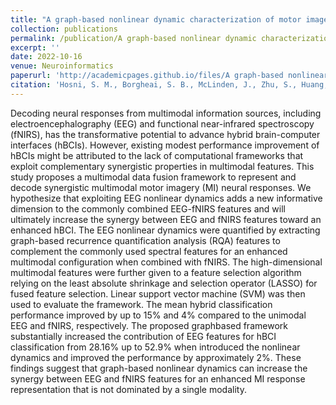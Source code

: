 ```yaml
---
title: "A graph-based nonlinear dynamic characterization of motor imagery toward an enhanced hybrid bci"
collection: publications
permalink: /publication/A graph-based nonlinear dynamic characterization of motor imagery toward an enhanced hybrid bci
excerpt: ''
date: 2022-10-16
venue: Neuroinformatics
paperurl: 'http://academicpages.github.io/files/A graph-based nonlinear dynamic characterization of motor imagery toward an enhanced hybrid bci.pdf'
citation: 'Hosni, S. M., Borgheai, S. B., McLinden, J., Zhu, S., Huang, X., Ostadabbas, S., & Shahriari, Y. (2022). A graph-based nonlinear dynamic characterization of motor imagery toward an enhanced hybrid bci. Neuroinformatics, 20(4), 1169-1189.'
---
```


Decoding neural responses from multimodal information sources, including electroencephalography (EEG) and functional near-infrared spectroscopy (fNIRS), has the transformative potential to advance hybrid brain-computer interfaces (hBCIs). However, existing modest performance improvement of hBCIs might be attributed to the lack of computational frameworks that exploit complementary synergistic properties in multimodal features. This study proposes a multimodal data fusion framework to represent and decode synergistic multimodal motor imagery (MI) neural responses. We hypothesize that exploiting EEG nonlinear dynamics adds a new informative dimension to the commonly combined EEG-fNIRS features and will ultimately increase the synergy between EEG and fNIRS features toward an enhanced hBCI. The EEG nonlinear dynamics were quantified by extracting graph-based recurrence quantification analysis (RQA) features to complement the commonly used spectral features for an enhanced multimodal configuration when combined with fNIRS. The high-dimensional multimodal features were further given to a feature selection algorithm relying on the least absolute shrinkage and selection operator (LASSO) for fused feature selection. Linear support vector machine (SVM) was then used to evaluate the framework. The mean hybrid classification performance improved by up to 15% and 4% compared to the unimodal EEG and fNIRS, respectively. The proposed graphbased framework substantially increased the contribution of EEG features for hBCI classification from 28.16% up to 52.9% when introduced the nonlinear dynamics and improved the performance by approximately 2%. These findings suggest that graph-based nonlinear dynamics can increase the synergy between EEG and fNIRS features for an enhanced MI response representation that is not dominated by a single modality. 
